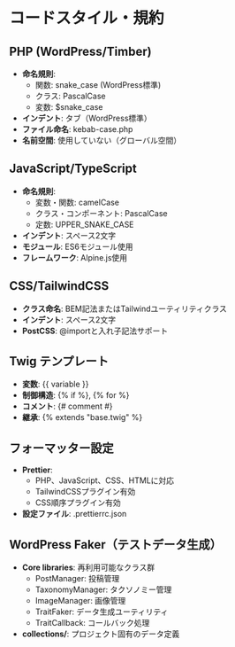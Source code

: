 # コードスタイル・規約

## PHP (WordPress/Timber)
- **命名規則**:
  - 関数: snake_case (WordPress標準)
  - クラス: PascalCase
  - 変数: $snake_case
- **インデント**: タブ（WordPress標準）
- **ファイル命名**: kebab-case.php
- **名前空間**: 使用していない（グローバル空間）

## JavaScript/TypeScript
- **命名規則**:
  - 変数・関数: camelCase
  - クラス・コンポーネント: PascalCase
  - 定数: UPPER_SNAKE_CASE
- **インデント**: スペース2文字
- **モジュール**: ES6モジュール使用
- **フレームワーク**: Alpine.js使用

## CSS/TailwindCSS
- **クラス命名**: BEM記法またはTailwindユーティリティクラス
- **インデント**: スペース2文字
- **PostCSS**: @importと入れ子記法サポート

## Twig テンプレート
- **変数**: {{ variable }}
- **制御構造**: {% if %}, {% for %}
- **コメント**: {# comment #}
- **継承**: {% extends "base.twig" %}

## フォーマッター設定
- **Prettier**: 
  - PHP、JavaScript、CSS、HTMLに対応
  - TailwindCSSプラグイン有効
  - CSS順序プラグイン有効
- **設定ファイル**: .prettierrc.json

## WordPress Faker（テストデータ生成）
- **Core libraries**: 再利用可能なクラス群
  - PostManager: 投稿管理
  - TaxonomyManager: タクソノミー管理
  - ImageManager: 画像管理
  - TraitFaker: データ生成ユーティリティ
  - TraitCallback: コールバック処理
- **collections/**: プロジェクト固有のデータ定義